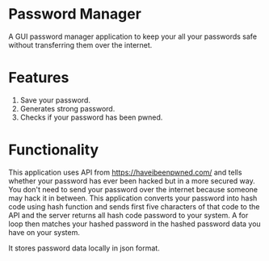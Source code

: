 # Password Manager
A GUI password manager application to keep your all your passwords safe without transferring them over the internet.

# Features
1. Save your password.
2. Generates strong password.
3. Checks if your password has been pwned.

# Functionality
This application uses API from https://haveibeenpwned.com/ and tells whether your password has ever been hacked but in a more secured way. You don't need to send your password over the internet because someone may hack it in between. This application converts your password into hash code using hash function and sends first five characters of that code to the API and the server returns all hash code password to your system. A for loop then matches your hashed password in the hashed password data you have on your system.

It stores password data locally in json format.

